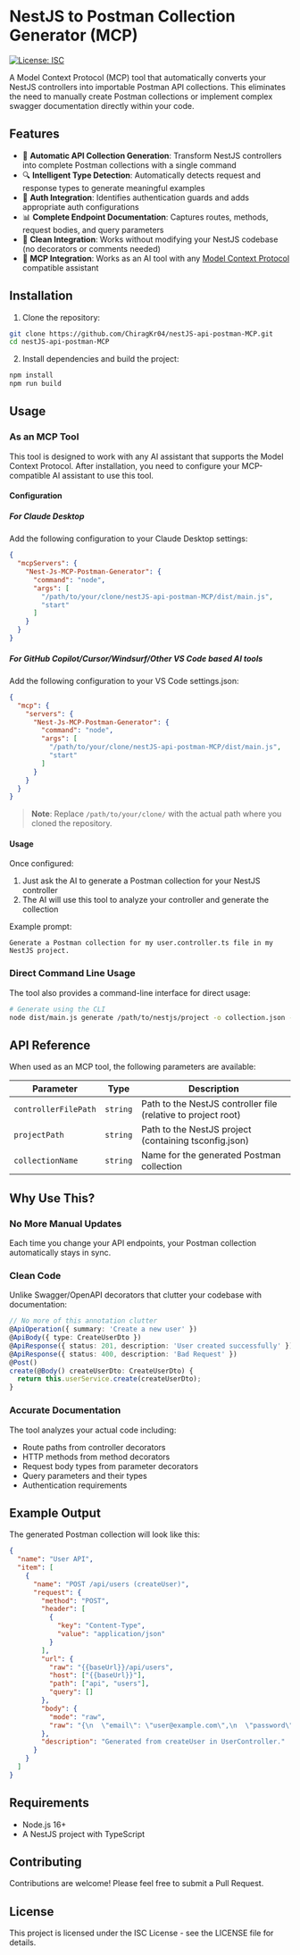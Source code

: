 # NestJS to Postman Collection Generator (MCP)

[![License: ISC](https://img.shields.io/badge/License-ISC-blue.svg)](https://opensource.org/licenses/ISC)

A Model Context Protocol (MCP) tool that automatically converts your NestJS controllers into importable Postman API collections. This eliminates the need to manually create Postman collections or implement complex swagger documentation directly within your code.

## Features

- 🚀 **Automatic API Collection Generation**: Transform NestJS controllers into complete Postman collections with a single command
- 🔍 **Intelligent Type Detection**: Automatically detects request and response types to generate meaningful examples
- 🔐 **Auth Integration**: Identifies authentication guards and adds appropriate auth configurations
- 📊 **Complete Endpoint Documentation**: Captures routes, methods, request bodies, and query parameters
- 🧩 **Clean Integration**: Works without modifying your NestJS codebase (no decorators or comments needed)
- 🔌 **MCP Integration**: Works as an AI tool with any [Model Context Protocol](https://github.com/microsoft/modelcontextprotocol) compatible assistant

## Installation

1. Clone the repository:

```bash
git clone https://github.com/ChiragKr04/nestJS-api-postman-MCP.git
cd nestJS-api-postman-MCP
```

2. Install dependencies and build the project:

```bash
npm install
npm run build
```

## Usage

### As an MCP Tool

This tool is designed to work with any AI assistant that supports the Model Context Protocol. After installation, you need to configure your MCP-compatible AI assistant to use this tool.

#### Configuration

##### For Claude Desktop

Add the following configuration to your Claude Desktop settings:

```json
{
  "mcpServers": {
    "Nest-Js-MCP-Postman-Generator": {
      "command": "node",
      "args": [
        "/path/to/your/clone/nestJS-api-postman-MCP/dist/main.js",
        "start"
      ]
    }
  }
}
```

##### For GitHub Copilot/Cursor/Windsurf/Other VS Code based AI tools

Add the following configuration to your VS Code settings.json:

```json
{
  "mcp": {
    "servers": {
      "Nest-Js-MCP-Postman-Generator": {
        "command": "node",
        "args": [
          "/path/to/your/clone/nestJS-api-postman-MCP/dist/main.js",
          "start"
        ]
      }
    }
  }
}
```

> **Note**: Replace `/path/to/your/clone/` with the actual path where you cloned the repository.

#### Usage

Once configured:

1. Just ask the AI to generate a Postman collection for your NestJS controller
2. The AI will use this tool to analyze your controller and generate the collection

Example prompt:

```
Generate a Postman collection for my user.controller.ts file in my NestJS project.
```

### Direct Command Line Usage

The tool also provides a command-line interface for direct usage:

```bash
# Generate using the CLI
node dist/main.js generate /path/to/nestjs/project -o collection.json -n "My API Collection"
```

## API Reference

When used as an MCP tool, the following parameters are available:

| Parameter            | Type     | Description                                                   |
| -------------------- | -------- | ------------------------------------------------------------- |
| `controllerFilePath` | `string` | Path to the NestJS controller file (relative to project root) |
| `projectPath`        | `string` | Path to the NestJS project (containing tsconfig.json)         |
| `collectionName`     | `string` | Name for the generated Postman collection                     |

## Why Use This?

### No More Manual Updates

Each time you change your API endpoints, your Postman collection automatically stays in sync.

### Clean Code

Unlike Swagger/OpenAPI decorators that clutter your codebase with documentation:

```typescript
// No more of this annotation clutter
@ApiOperation({ summary: 'Create a new user' })
@ApiBody({ type: CreateUserDto })
@ApiResponse({ status: 201, description: 'User created successfully' })
@ApiResponse({ status: 400, description: 'Bad Request' })
@Post()
create(@Body() createUserDto: CreateUserDto) {
  return this.userService.create(createUserDto);
}
```

### Accurate Documentation

The tool analyzes your actual code including:

- Route paths from controller decorators
- HTTP methods from method decorators
- Request body types from parameter decorators
- Query parameters and their types
- Authentication requirements

## Example Output

The generated Postman collection will look like this:

```json
{
  "name": "User API",
  "item": [
    {
      "name": "POST /api/users (createUser)",
      "request": {
        "method": "POST",
        "header": [
          {
            "key": "Content-Type",
            "value": "application/json"
          }
        ],
        "url": {
          "raw": "{{baseUrl}}/api/users",
          "host": ["{{baseUrl}}"],
          "path": ["api", "users"],
          "query": []
        },
        "body": {
          "mode": "raw",
          "raw": "{\n  \"email\": \"user@example.com\",\n  \"password\": \"password123\",\n  \"name\": \"John Doe\"\n}"
        },
        "description": "Generated from createUser in UserController."
      }
    }
  ]
}
```

## Requirements

- Node.js 16+
- A NestJS project with TypeScript

## Contributing

Contributions are welcome! Please feel free to submit a Pull Request.

## License

This project is licensed under the ISC License - see the LICENSE file for details.
